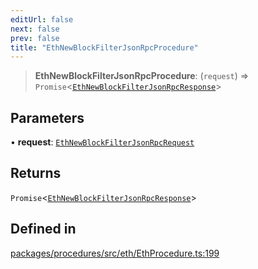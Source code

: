 ```yaml
---
editUrl: false
next: false
prev: false
title: "EthNewBlockFilterJsonRpcProcedure"
---
```


> **EthNewBlockFilterJsonRpcProcedure**: (`request`) => `Promise`\<[`EthNewBlockFilterJsonRpcResponse`](/reference/tevm/procedures/type-aliases/ethnewblockfilterjsonrpcresponse/)\>

## Parameters

• **request**: [`EthNewBlockFilterJsonRpcRequest`](/reference/tevm/procedures/type-aliases/ethnewblockfilterjsonrpcrequest/)

## Returns

`Promise`\<[`EthNewBlockFilterJsonRpcResponse`](/reference/tevm/procedures/type-aliases/ethnewblockfilterjsonrpcresponse/)\>

## Defined in

[packages/procedures/src/eth/EthProcedure.ts:199](https://github.com/evmts/tevm-monorepo/blob/main/packages/procedures/src/eth/EthProcedure.ts#L199)
